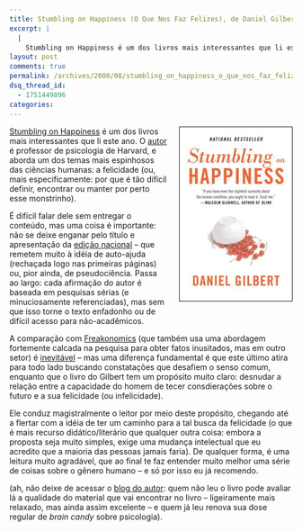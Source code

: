 ```yaml
---
title: Stumbling on Happiness (O Que Nos Faz Felizes), de Daniel Gilbert
excerpt: |
  |
    Stumbling on Happiness é um dos livros mais interessantes que li este ano. O autor é professor de psicologia de Harvard, e aborda um dos temas mais espinhosos das ciências humanas: a felicidade (ou, mais especificamente: por que é tão...
layout: post
comments: true
permalink: /archives/2008/08/stumbling_on_happiness_o_que_nos_faz_felizes_daniel_gilbert.html/
dsq_thread_id:
  - 1751449896
categories:
---
```

<span class="mt-enclosure mt-enclosure-image"><img title="capa do Stumbling On Happiness" src="/archives/img/stumbling_on_happiness.jpg" width="200" height="309" class="mt-image-right" style="border-style: solid; border-width: 1px; float: right; margin: 0 0 20px 20px;" /></span>[Stumbling on Happiness][1] é um dos livros mais interessantes que li este ano. O [autor][2] é professor de psicologia de Harvard, e aborda um dos temas mais espinhosos das ciências humanas: a felicidade (ou, mais especificamente: por que é tão difícil definir, encontrar ou manter por perto esse monstrinho).

É difícil falar dele sem entregar o conteúdo, mas uma coisa é importante: não se deixe enganar pelo título e apresentação da [edição nacional][3] &#8211; que remetem muito à idéia de auto-ajuda (rechaçada logo nas primeiras páginas) ou, pior ainda, de pseudociência. Passa ao largo: cada afirmação do autor é baseada em pesquisas sérias (e minuciosamente referenciadas), mas sem que isso torne o texto enfadonho ou de difícil acesso para não-acadêmicos.

A comparação com [Freakonomics][4] (que também usa uma abordagem fortemente calcada na pesquisa para obter fatos inusitados, mas em outro setor) é [inevitável][5] &#8211; mas uma diferença fundamental é que este último atira para todo lado buscando constatações que desafiem o senso comum, enquanto que o livro do Gilbert tem um propósito muito claro: desnudar a relação entre a capacidade do homem de tecer consdierações sobre o futuro e a sua felicidade (ou infelicidade).

Ele conduz magistralmente o leitor por meio deste propósito, chegando até a flertar com a idéia de ter um caminho para a tal busca da felicidade (o que é mais recurso didático/literário que qualquer outra coisa: embora a proposta seja muito simples, exige uma mudança intelectual que eu acredito que a maioria das pessoas jamais faria). De qualquer forma, é uma leitura muito agradável, que ao final te faz entender muito melhor uma série de coisas sobre o gênero humano &#8211; e só por isso eu já recomendo.

(ah, não deixe de acessar o [blog do autor][6]: quem não leu o livro pode avaliar lá a qualidade do material que vai encontrar no livro &#8211; ligeiramente mais relaxado, mas ainda assim excelente &#8211; e quem já leu renova sua dose regular de *brain candy* sobre psicologia).

 [1]: http://www.randomhouse.com/kvpa/gilbert/index.html
 [2]: http://www.randomhouse.com/kvpa/gilbert/author.html
 [3]: http://compare.buscape.com.br/o-que-nos-faz-felizes-daniel-gilbert-8535214070.html
 [4]: /archives/2007/02/freakonomics.html
 [5]: http://www.boingboing.net/2007/04/28/stumbling-on-happine.html
 [6]: http://www.randomhouse.com/kvpa/gilbert/blog/
